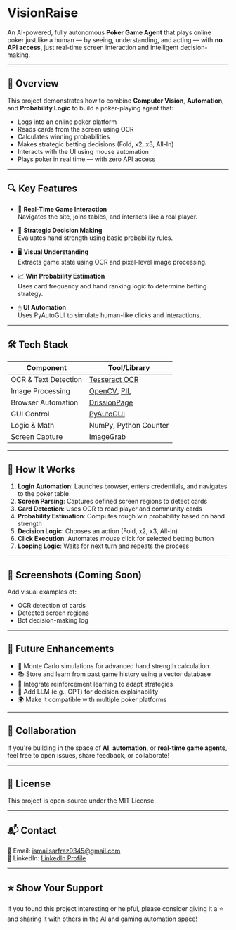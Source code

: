 # VisionRaise

An AI-powered, fully autonomous **Poker Game Agent** that plays online poker just like a human — by seeing, understanding, and acting — with **no API access**, just real-time screen interaction and intelligent decision-making.

---

## 🚀 Overview

This project demonstrates how to combine **Computer Vision**, **Automation**, and **Probability Logic** to build a poker-playing agent that:

- Logs into an online poker platform
- Reads cards from the screen using OCR
- Calculates winning probabilities
- Makes strategic betting decisions (Fold, x2, x3, All-In)
- Interacts with the UI using mouse automation
- Plays poker in real time — with zero API access

---

## 🔍 Key Features

- 🎯 **Real-Time Game Interaction**  
  Navigates the site, joins tables, and interacts like a real player.

- 🧠 **Strategic Decision Making**  
  Evaluates hand strength using basic probability rules.

- 🖥️ **Visual Understanding**  
  Extracts game state using OCR and pixel-level image processing.

- 📈 **Win Probability Estimation**  
  Uses card frequency and hand ranking logic to determine betting strategy.

- 🖱 **UI Automation**  
  Uses PyAutoGUI to simulate human-like clicks and interactions.

---

## 🛠 Tech Stack

| Component            | Tool/Library         |
|----------------------|----------------------|
| OCR & Text Detection | [Tesseract OCR](https://github.com/tesseract-ocr/tesseract) |
| Image Processing     | [OpenCV](https://opencv.org/), [PIL](https://pillow.readthedocs.io/) |
| Browser Automation   | [DrissionPage](https://github.com/ClericPy/DrissionPage) |
| GUI Control          | [PyAutoGUI](https://pyautogui.readthedocs.io/) |
| Logic & Math         | NumPy, Python Counter |
| Screen Capture       | ImageGrab |

---

## 🧠 How It Works

1. **Login Automation**: Launches browser, enters credentials, and navigates to the poker table  
2. **Screen Parsing**: Captures defined screen regions to detect cards  
3. **Card Detection**: Uses OCR to read player and community cards  
4. **Probability Estimation**: Computes rough win probability based on hand strength  
5. **Decision Logic**: Chooses an action (Fold, x2, x3, All-In)  
6. **Click Execution**: Automates mouse click for selected betting button  
7. **Looping Logic**: Waits for next turn and repeats the process

---

## 📸 Screenshots (Coming Soon)
Add visual examples of:
- OCR detection of cards
- Detected screen regions
- Bot decision-making log

---

## 🚧 Future Enhancements

- 🔁 Monte Carlo simulations for advanced hand strength calculation  
- 📚 Store and learn from past game history using a vector database  
- 🧠 Integrate reinforcement learning to adapt strategies  
- 🤖 Add LLM (e.g., GPT) for decision explainability  
- 🌍 Make it compatible with multiple poker platforms  

---

## 🤝 Collaboration

If you're building in the space of **AI**, **automation**, or **real-time game agents**, feel free to open issues, share feedback, or collaborate!

---

## 📄 License

This project is open-source under the MIT License.

---

## 📬 Contact

📧 Email: ismailsarfraz9345@gmail.com  
💼 LinkedIn: [LinkedIn Profile](https://www.linkedin.com/in/ismail-sarfraz/)  

---

## ⭐️ Show Your Support

If you found this project interesting or helpful, please consider giving it a ⭐️ and sharing it with others in the AI and gaming automation space!

